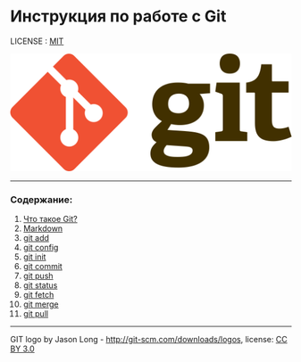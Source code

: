 # Инструкция по работе с Git

LICENSE : [MIT](./license.md)

![git-logo](./assets/git-logo.png)

---

### Содержание:
1. [Что такое Git?](./Git.md)
1. [Markdown](./markdown.md)
2. [git add](./add.md)
3. [git config](./config.md)
4. [git init](./init.md)
5. [git commit](./commit.md)
6. [git push](./push.md)
7. [git status](./status.md)
8. [git fetch](./fetch.md)
9. [git merge](./merge.md)
10. [git pull](./pull.md)
----

GIT logo by Jason Long - http://git-scm.com/downloads/logos,
license: [CC BY 3.0](https://creativecommons.org/licenses/by/3.0/)

